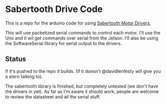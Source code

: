 # Sabertooth Drive Code #

This is a repo for the arduino code for using [Sabertooth Motor Drivers](https://www.robotshop.com/ca/en/sabertooth-dual-motor-driver.html).

This will use packetized serial commands to control each motor.
I'll use the Uno and it wil get commands over serial from the Jetson.
I'll also be using the SoftwareSerial library for serial output to the drivers.

## Status ##

If it's pushed to the repo it builds. (If it doesn't @davidlenfesty will give you a stern talking to).

The sabertooth library is finished, but completely untested (we don't have the drivers in yet).
As far as I'm aware it should work, people are welcome to review the datasheet and all the serial stuff.
